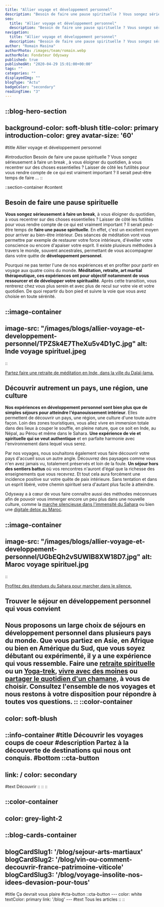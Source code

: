 ```yaml
---
title: "Allier voyage et développement personnel"
description: "Besoin de faire une pause spirituelle ? Vous songez sérieusement à faire un break , à vous éloigner du quotidien, à vous recentrer sur des choses essentielles ? Laisser de côté les futilités pour vous rendre compte de ce qui est vraiment important ? Il serait peut-être temps de faire ..."
seo:
  title: "Allier voyage et développement personnel"
  description: "Besoin de faire une pause spirituelle ? Vous songez sérieusement à faire un break , à vous éloigner du quotidien, à vous recentrer sur des c"
navigation:
  title: "Allier voyage et développement personnel"
  description: "Besoin de faire une pause spirituelle ? Vous songez sérieusement à faire un break , à vous éloigner du quotidien, à vous recentrer sur des choses essentielles ? Laisser de côté les futilités pour vous rendre compte de ce qui est vraiment important ? Il serait peut-être temps de faire ..."
author: "Romain Masina"
authorPhoto: /images/team/romain.webp
authorRole: Fondateur Odysway
published: true
publishedAt: "2020-04-29 15:01:00+00:00"
tags: ""
categories: ""
displayedImg: ""
blogType: "Actu"
badgeColor: "secondary"
readingTime: "3"
---
```


::blog-hero-section
---
background-color: soft-blush
title-color: primary
introduction-color: grey
avatar-size: '60'
---
#title
Allier voyage et développement personnel

#introduction
Besoin de faire une pause spirituelle ? Vous songez sérieusement à faire un break , à vous éloigner du quotidien, à vous recentrer sur des choses essentielles ? Laisser de côté les futilités pour vous rendre compte de ce qui est vraiment important ? Il serait peut-être temps de faire ...
::

::section-container
#content
## Besoin de faire une pause spirituelle

  
**Vous songez sérieusement à faire un break**, à vous éloigner du quotidien, à vous recentrer sur des choses essentielles ? Laisser de côté les futilités pour vous rendre compte de ce qui est vraiment important ? Il serait peut-être temps de **faire une pause spirituelle**. En effet, c'est un excellent moyen pour arriver au bien-être intérieur. Des séances de méditation vont vous permettre par exemple de restaurer votre force intérieure, d'éveiller votre conscience ou encore d'apaiser votre esprit. Il existe plusieurs méthodes à travers le monde, souvent ancestrales, permettant de vous accompagner dans votre quête de **développement personnel**.  
  
Pourquoi ne pas tenter l'une de nos expériences et en profiter pour partir en voyage aux quatre coins du monde. **Méditation, retraite, art martial thérapeutique, ces expériences ont pour objectif notamment de vous ressourcer et de développer votre spiritualité**. Après cette transition, vous rentrerez chez vous plus serein et avec plus de recul sur votre vie et votre quotidien. De quoi repartir du bon pied et suivre la voie que vous avez choisie en toute sérénité.  
  

::image-container
---
image-src: "/images/blogs/allier-voyage-et-developpement-personnel/TPZSk4E7TheXu5v4D1yC.jpg"
alt: Inde voyage spirituel.jpeg
---
::

[Partez faire une retraite de méditation en Inde, dans la ville du Dalaï-lama.](https://odysway.com/voyages/retraite-meditation-inde)

## Découvrir autrement un pays, une région, une culture

  
**Nos expériences en développement personnel sont bien plus que de simples séjours pour atteindre l'épanouissement intérieur**. Elles permettent de découvrir un pays, une région, une culture d'une toute autre façon. Loin des zones touristiques, vous allez vivre en immersion totale dans des lieux à couper le souffle, en pleine nature, que ce soit en Inde, au Népal, au Pérou et même dans le Sahara. **Une expérience de vie et spirituelle qui se veut authentique** et en parfaite harmonie avec l'environnement dans lequel vous serez.  
  
Par nos voyages, nous souhaitons également vous faire découvrir votre pays d'accueil sous un autre angle. Découvrez des paysages comme vous n'en avez jamais vu, totalement préservés et loin de la foule. **Un séjour hors des sentiers battus** où vos rencontres n'auront d'égal que la richesse des enseignements que vous recevrez. Et tout cela aura forcément une incidence positive sur votre quête de paix intérieure. Sans tentation et dans un esprit libéré, votre chemin spirituel sera d'autant plus facile à atteindre.  
  
Odysway a à cœur de vous faire connaître aussi des méthodes méconnues afin de pouvoir vous immerger encore un peu plus dans une nouvelle culture, comme la [marche silencieuse dans l'immensité du Sahara](https://odysway.com/voyages/marche-silencieuse-sahara) ou bien une [digitale detox au Maroc](https://odysway.com/voyages/digital-detox-maroc).   
  

::image-container
---
image-src: "/images/blogs/allier-voyage-et-developpement-personnel/UGbEQh2vSUWIB8XW18D7.jpg"
alt: Maroc voyage spirituel.jpg
---
::

[Profitez des étendues du Sahara pour marcher dans le silence.](https://odysway.com/voyages/marche-silencieuse-sahara)

## Trouver le séjour en développement personnel qui vous convient

  
**Nous proposons un large choix de séjours en développement personnel dans plusieurs pays du monde**. Que vous partiez en Asie, en Afrique ou bien en Amérique du Sud, que vous soyez débutant ou expérimenté, il y a une expérience qui vous ressemble. Faire une [retraite spirituelle](https://odysway.com/voyages/retraite-meditation-inde) ou un [Yoga-trek](https://odysway.com/voyages/yoga-trek-himalaya), [vivre avec des moines](https://odysway.com/voyages/immersion-ecole-bouddhiste-nepal) ou [partager le quotidien d'un chamane](https://odysway.com/voyages/voyage-chamane-mongolie), à vous de choisir. Consultez l'ensemble de nos voyages et nous restons à votre disposition pour répondre à toutes vos questions.
::
::color-container
---
color: soft-blush
---
  ::info-container
  #title
  Découvrir les voyages coups de coeur
  #description
  Partez à la découverte de destinations qui nous ont conquis.
  #bottom
  ::cta-button
  ---
  link: /
  color: secondary
  ---
  #text
  Découvrir
  ::
  ::
::

::color-container
---
color: grey-light-2
---
  ::blog-cards-container
  ---
  blogCardSlug1: '/blog/sejour-arts-martiaux' 
  blogCardSlug2: '/blog/vin-ou-comment-decouvrir-france-patrimoine-viticole' 
  blogCardSlug3: '/blog/voyage-insolite-nos-idees-devasion-pour-tous' 
  ---
  #title
  Ça devrait vous plaire
  #cta-button
    ::cta-button
    ---
    color: white
    textColor: primary
    link: '/blog'
    ---
    #text
    Tous les  articles
    ::
  ::
